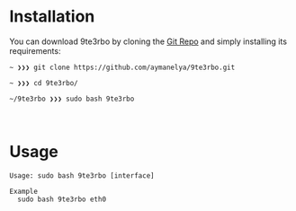 # Installation

You can download 9te3rbo by cloning the [Git Repo](https://github.com/aymanelya/9te3rbo) and simply installing its requirements:

```
~ ❯❯❯ git clone https://github.com/aymanelya/9te3rbo.git

~ ❯❯❯ cd 9te3rbo/

~/9te3rbo ❯❯❯ sudo bash 9te3rbo
```
<br/>

# Usage

```
Usage: sudo bash 9te3rbo [interface]

Example
  sudo bash 9te3rbo eth0
```
